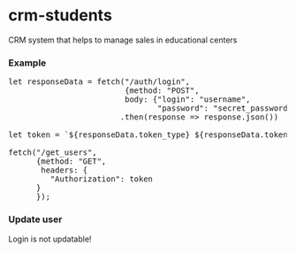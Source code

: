 # crm-students
CRM system that helps to manage sales in educational centers

### Example
<pre>
let responseData = fetch("/auth/login",
                         {method: "POST",
                         body: {"login": "username",
                                "password": "secret_password" }})
                        .then(response => response.json())

let token = `${responseData.token_type} ${responseData.token}             

fetch("/get_users",
      {method: "GET",
       headers: {
         "Authorization": token
      }
      });
</pre>

### Update user
Login is not updatable!

